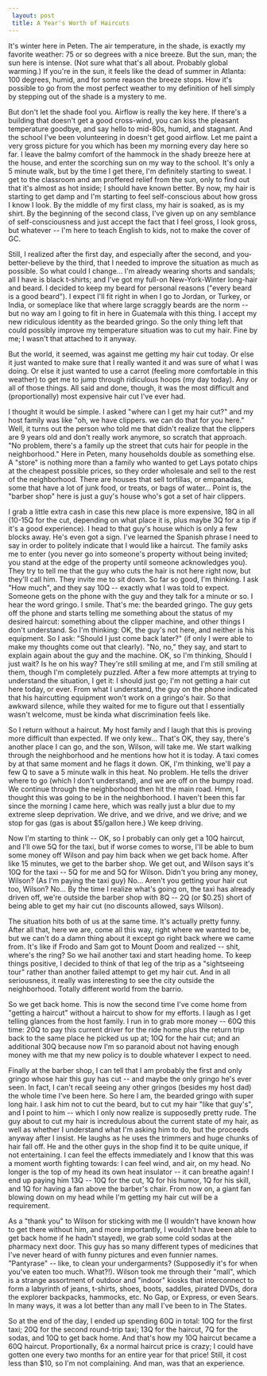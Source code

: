 ```yaml
---
 layout: post
 title: A Year's Worth of Haircuts
---
```


It's winter here in Peten. The air temperature, in the shade, is exactly my favorite weather: 75 or so degrees with a nice breeze. But the sun, man; the sun here is intense. (Not sure what that's all about. Probably global warming.) If you're in the sun, it feels like the dead of summer in Atlanta: 100 degrees, humid, and for some reason the breeze stops. How it's possible to go from the most perfect weather to my definition of hell simply by stepping out of the shade is a mystery to me.

But don't let the shade fool you. Airflow is really the key here. If there's a building that doesn't get a good cross-wind, you can kiss the pleasant temperature goodbye, and say hello to mid-80s, humid, and stagnant. And the school I've been volunteering in doesn't get good airflow. Let me paint a very gross picture for you which has been my morning every day here so far. I leave the balmy comfort of the hammock in the shady breeze here at the house, and enter the scorching sun on my way to the school. It's only a 5 minute walk, but by the time I get there, I'm definitely starting to sweat. I get to the classroom and am proffered relief from the sun, only to find out that it's almost as hot inside; I should have known better. By now, my hair is starting to get damp and I'm starting to feel self-conscious about how gross I know I look. By the middle of my first class, my hair is soaked, as is my shirt. By the beginning of the second class, I've given up on any semblance of self-consciousness and just accept the fact that I feel gross, I look gross, but whatever -- I'm here to teach English to kids, not to make the cover of GC.

Still, I realized after the first day, and especially after the second, and you-better-believe by the third, that I needed to improve the situation as much as possible. So what could I change… I'm already wearing shorts and sandals; all I have is black t-shirts; and I've got my full-on New-York-Winter long-hair and beard. I decided to keep my beard for personal reasons ("every beard is a good beard"). I expect I'll fit right in when I go to Jordan, or Turkey, or India, or someplace like that where large scraggly beards are the norm -- but no way am I going to fit in here in Guatemala with this thing. I accept my new ridiculous identity as the bearded gringo. So the only thing left that could possibly improve my temperature situation was to cut my hair. Fine by me; I wasn't that attached to it anyway.

But the world, it seemed, was against me getting my hair cut today. Or else it just wanted to make sure that I really wanted it and was sure of what I was doing. Or else it just wanted to use a carrot (feeling more comfortable in this weather) to get me to jump through ridiculous hoops (my day today). Any or all of those things. All said and done, though, it was the most difficult and (proportionally) most expensive hair cut I've ever had.

I thought it would be simple. I asked "where can I get my hair cut?" and my host family was like "oh, we have clippers. we can do that for you here." Well, it turns out the person who told me that didn't realize that the clippers are 9 years old and don't really work anymore, so scratch that approach. "No problem, there's a family up the street that cuts hair for people in the neighborhood." Here in Peten, many households double as something else. A "store" is nothing more than a family who wanted to get Lays potato chips at the cheapest possible prices, so they order wholesale and sell to the rest of the neighborhood. There are houses that sell tortillas, or empanadas, some that have a lot of junk food, or treats, or bags of water… Point is, the "barber shop" here is just a guy's house who's got a set of hair clippers.

I grab a little extra cash in case this new place is more expensive, 18Q in all (10-15Q for the cut, depending on what place it is, plus maybe 3Q for a tip if it's a good experience). I head to that guy's house which is only a few blocks away. He's even got a sign. I've learned the Spanish phrase I need to say in order to politely indicate that I would like a haircut. The family asks me to enter (you never go into someone's property without being invited; you stand at the edge of the property until someone acknowledges you). They try to tell me that the guy who cuts the hair is not here right now, but they'll call him. They invite me to sit down. So far so good, I'm thinking. I ask "How much", and they say 10Q -- exactly what I was told to expect. Someone gets on the phone with the guy and they talk for a minute or so. I hear the word gringo. I smile. That's me: the bearded gringo. The guy gets off the phone and starts telling me something about the status of my desired haircut: something about the clipper machine, and other things I don't understand. So I'm thinking: OK, the guy's not here, and neither is his equipment. So I ask: "Should I just come back later?" (if only I were able to make my thoughts come out that clearly). "No, no," they say, and start to explain again about the guy and the machine. OK, so I'm thinking, Should I just wait? Is he on his way? They're still smiling at me, and I'm still smiling at them, though I'm completely puzzled. After a few more attempts at trying to understand the situation, I get it: I should just go; I'm not getting a hair cut here today, or ever. From what I understand, the guy on the phone indicated that his haircutting equipment won't work on a gringo's hair. So that awkward silence, while they waited for me to figure out that I essentially wasn't welcome, must be kinda what discrimination feels like.

So I return without a haircut. My host family and I laugh that this is proving more difficult than expected. If we only kew… That's OK, they say, there's another place I can go, and the son, Wilson, will take me. We start walking through the neighborhood and he mentions how hot it is today. A taxi comes by at that same moment and he flags it down. OK, I'm thinking, we'll pay a few Q to save a 5 minute walk in this heat. No problem. He tells the driver where to go (which I don't understand), and we are off on the bumpy road. We continue through the neighborhood then hit the main road. Hmm, I thought this was going to be in the neighborhood. I haven't been this far since the morning I came here, which was really just a blur due to my extreme sleep deprivation. We drive, and we drive, and we drive; and we stop for gas (gas is about $5/gallon here.) We keep driving.

Now I'm starting to think -- OK, so I probably can only get a 10Q haircut, and I'll owe 5Q for the taxi, but if worse comes to worse, I'll be able to bum some money off Wilson and pay him back when we get back home. After like 15 minutes, we get to the barber shop. We get out, and Wilson says it's 10Q for the taxi -- 5Q for me and 5Q for Wilson. Didn't you bring any money, Wilson? (As I'm paying the taxi guy) No… Aren't you getting your hair cut too, Wilson? No… By the time I realize what's going on, the taxi has already driven off, we're outside the barber shop with 8Q -- 2Q (or $0.25) short of being able to get my hair cut (no discounts allowed, says Wilson).

The situation hits both of us at the same time. It's actually pretty funny. After all that, here we are, come all this way, right where we wanted to be, but we can't do a damn thing about it except go right back where we came from. It's like if Frodo and Sam got to Mount Doom and realized -- shit, where's the ring? So we hail another taxi and start heading home. To keep things positive, I decided to think of that leg of the trip as a "sightseeing tour" rather than another failed attempt to get my hair cut. And in all seriousness, it really was interesting to see the city outside the neighborhood. Totally different world from the barrio.

So we get back home. This is now the second time I've come home from "getting a haircut" without a haircut to show for my efforts. I laugh as I get telling glances from the host family. I run in to grab more money -- 60Q this time: 20Q to pay this current driver for the ride home plus the return trip back to the same place he picked us up at; 10Q for the hair cut; and an additional 30Q because now I'm so paranoid about not having enough money with me that my new policy is to double whatever I expect to need.

Finally at the barber shop, I can tell that I am probably the first and only gringo whose hair this guy has cut -- and maybe the only gringo he's ever seen. In fact, I can't recall seeing any other gringos (besides my host dad) the whole time I've been here. So here I am, the bearded gringo with super long hair. I ask him not to cut the beard, but to cut my hair "like that guy's", and I point to him -- which I only now realize is supposedly pretty rude. The guy about to cut my hair is incredulous about the current state of my hair, as well as whether I understand what I'm asking him to do, but the proceeds anyway after I insist. He laughs as he uses the trimmers and huge chunks of hair fall off. He and the other guys in the shop find it to be quite unique, if not entertaining. I can feel the effects immediately and I know that this was a moment worth fighting towards: I can feel wind, and air, on my head. No longer is the top of my head its own heat insulator -- it can breathe again! I end up paying him 13Q -- 10Q for the cut, 1Q for his humor, 1Q for his skill, and 1Q for having a fan above the barber's chair. From now on, a giant fan blowing down on my head while I'm getting my hair cut will be a requirement.

As a "thank you" to Wilson for sticking with me (I wouldn't have known how to get there without him, and more importantly, I wouldn't have been able to get back home if he hadn't stayed), we grab some cold sodas at the pharmacy next door. This guy has so many different types of medicines that I've never heard of with funny pictures and even funnier names. "Pantyrase" -- like, to clean your undergarments? (Supposedly it's for when you've eaten too much. What?!). Wilson took me through their "mall", which is a strange assortment of outdoor and "indoor" kiosks that interconnect to form a labyrinth of jeans, t-shirts, shoes, boots, saddles, pirated DVDs, dora the explorer backpacks, hammocks, etc. No Gap, or Express, or even Sears. In many ways, it was a lot better than any mall I've been to in The States.

So at the end of the day, I ended up spending 60Q in total: 10Q for the first taxi; 20Q for the second round-trip taxi; 13Q for the haircut, 7Q for the sodas, and 10Q to get back home. And that's how my 10Q haircut became a 60Q haircut. Proportionally, 6x a normal haircut price is crazy; I could have gotten one every two months for an entire year for that price! Still, it cost less than $10, so I'm not complaining. And man, was that an experience.



